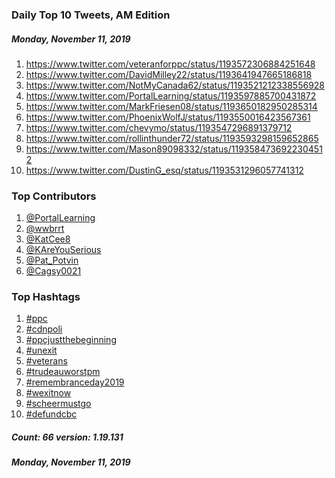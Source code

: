 ### Daily Top 10 Tweets, AM Edition
##### Monday, November 11, 2019
 1) https://www.twitter.com/veteranforppc/status/1193572306884251648
 2) https://www.twitter.com/DavidMilley22/status/1193641947665186818
 3) https://www.twitter.com/NotMyCanada62/status/1193521212338556928
 4) https://www.twitter.com/PortalLearning/status/1193597885700431872
 5) https://www.twitter.com/MarkFriesen08/status/1193650182950285314
 6) https://www.twitter.com/PhoenixWolfJ/status/1193550016423567361
 7) https://www.twitter.com/chevymo/status/1193547296891379712
 8) https://www.twitter.com/rollinthunder72/status/1193593298159652865
 9) https://www.twitter.com/Mason89098332/status/1193584736922304512
10) https://www.twitter.com/DustinG_esq/status/1193531296057741312

### Top Contributors
  1) [@PortalLearning](https://www.twitter.com/PortalLearning)
  2) [@wwbrrt](https://www.twitter.com/wwbrrt)
  3) [@KatCee8](https://www.twitter.com/KatCee8)
  4) [@KAreYouSerious](https://www.twitter.com/KAreYouSerious)
  5) [@Pat_Potvin](https://www.twitter.com/Pat_Potvin)
  6) [@Cagsy0021](https://www.twitter.com/Cagsy0021)


### Top Hashtags

  1) [#ppc](https://www.twitter.com/hashtag/ppc)
  2) [#cdnpoli](https://www.twitter.com/hashtag/cdnpoli)
  3) [#ppcjustthebeginning](https://www.twitter.com/hashtag/ppcjustthebeginning)
  4) [#unexit](https://www.twitter.com/hashtag/unexit)
  5) [#veterans](https://www.twitter.com/hashtag/veterans)
  6) [#trudeauworstpm](https://www.twitter.com/hashtag/trudeauworstpm)
  7) [#remembranceday2019](https://www.twitter.com/hashtag/remembranceday2019)
  8) [#wexitnow](https://www.twitter.com/hashtag/wexitnow)
  9) [#scheermustgo](https://www.twitter.com/hashtag/scheermustgo)
 10) [#defundcbc](https://www.twitter.com/hashtag/defundcbc)

##### Count: 66	version: 1.19.131
##### Monday, November 11, 2019

